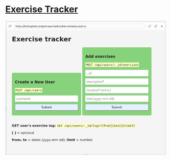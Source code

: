 # [Exercise Tracker](https://www.freecodecamp.org/learn/apis-and-microservices/apis-and-microservices-projects/exercise-tracker)
![Screenshot](Screenshot-frontend.png "Screenshot frontend")
